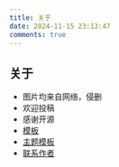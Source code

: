 ```yaml
---
title: 关于
date: 2024-11-15 23:13:47
comments: true
---
```

## 关于
- 图片均来自网络，侵删
- 欢迎投稿
- 感谢开源
- [模板](https://hexo.io/zh-cn/)
- [主题模板](https://github.com/D-Sketon/hexo-theme-reimu)
- [联系作者](mailto:2668035293@qq.com)